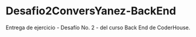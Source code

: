 # Desafio2ConversYanez-BackEnd
Entrega de ejercicio - Desafío No. 2 - del curso Back End de CoderHouse.
